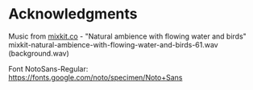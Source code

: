 # Acknowledgments

Music from [mixkit.co](https://mixkit.co/free-sound-effects/ambience/) - "Natural ambience with flowing water and birds"
mixkit-natural-ambience-with-flowing-water-and-birds-61.wav (background.wav)

Font NotoSans-Regular: https://fonts.google.com/noto/specimen/Noto+Sans
